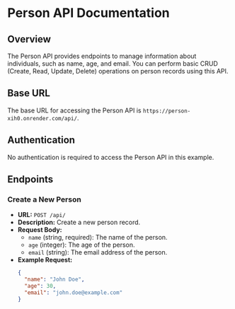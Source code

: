 # Person API Documentation

## Overview

The Person API provides endpoints to manage information about individuals, such as name, age, and email. You can perform basic CRUD (Create, Read, Update, Delete) operations on person records using this API.

## Base URL

The base URL for accessing the Person API is `https://person-xih0.onrender.com/api/`.

## Authentication

No authentication is required to access the Person API in this example.

## Endpoints

### Create a New Person

- **URL:** `POST /api/`
- **Description:** Create a new person record.
- **Request Body:**
  - `name` (string, required): The name of the person.
  - `age` (integer): The age of the person.
  - `email` (string): The email address of the person.
- **Example Request:**
  ```json
  {
    "name": "John Doe",
    "age": 30,
    "email": "john.doe@example.com"
  }
